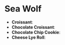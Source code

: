 # Sea Wolf

- **Croissant**:
- **Chocolate Croissant**:
- **Chocolate Chip Cookie**:
- **Cheese Lye Roll**:
